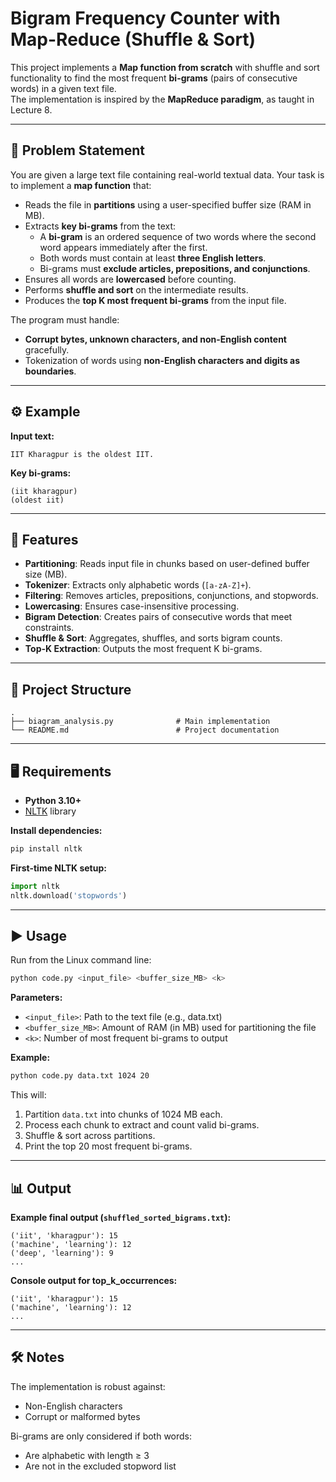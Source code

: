 # Bigram Frequency Counter with Map-Reduce (Shuffle & Sort)

This project implements a **Map function from scratch** with shuffle and sort functionality to find the most frequent **bi-grams** (pairs of consecutive words) in a given text file.  
The implementation is inspired by the **MapReduce paradigm**, as taught in Lecture 8.  

---

## 📌 Problem Statement

You are given a large text file containing real-world textual data. Your task is to implement a **map function** that:
- Reads the file in **partitions** using a user-specified buffer size (RAM in MB).
- Extracts **key bi-grams** from the text:
  - A **bi-gram** is an ordered sequence of two words where the second word appears immediately after the first.
  - Both words must contain at least **three English letters**.
  - Bi-grams must **exclude articles, prepositions, and conjunctions**.
- Ensures all words are **lowercased** before counting.
- Performs **shuffle and sort** on the intermediate results.
- Produces the **top K most frequent bi-grams** from the input file.

The program must handle:
- **Corrupt bytes, unknown characters, and non-English content** gracefully.
- Tokenization of words using **non-English characters and digits as boundaries**.

---

## ⚙️ Example

**Input text:**
```
IIT Kharagpur is the oldest IIT.
```

**Key bi-grams:**
```
(iit kharagpur)
(oldest iit)
```

---

## 🚀 Features

- **Partitioning**: Reads input file in chunks based on user-defined buffer size (MB).  
- **Tokenizer**: Extracts only alphabetic words (`[a-zA-Z]+`).  
- **Filtering**: Removes articles, prepositions, conjunctions, and stopwords.  
- **Lowercasing**: Ensures case-insensitive processing.  
- **Bigram Detection**: Creates pairs of consecutive words that meet constraints.  
- **Shuffle & Sort**: Aggregates, shuffles, and sorts bigram counts.  
- **Top-K Extraction**: Outputs the most frequent K bi-grams.  

---

## 📂 Project Structure

```
.
├── biagram_analysis.py              # Main implementation
└── README.md                        # Project documentation
```

---

## 🖥️ Requirements

- **Python 3.10+**
- [NLTK](https://www.nltk.org/) library

**Install dependencies:**
```bash
pip install nltk
```

**First-time NLTK setup:**
```python
import nltk
nltk.download('stopwords')
```

---

## ▶️ Usage

Run from the Linux command line:

```bash
python code.py <input_file> <buffer_size_MB> <k>
```

**Parameters:**
- `<input_file>`: Path to the text file (e.g., data.txt)
- `<buffer_size_MB>`: Amount of RAM (in MB) used for partitioning the file
- `<k>`: Number of most frequent bi-grams to output

**Example:**
```bash
python code.py data.txt 1024 20
```

This will:
1. Partition `data.txt` into chunks of 1024 MB each.
2. Process each chunk to extract and count valid bi-grams.
3. Shuffle & sort across partitions.
4. Print the top 20 most frequent bi-grams.

---

## 📊 Output

**Example final output (`shuffled_sorted_bigrams.txt`):**
```
('iit', 'kharagpur'): 15
('machine', 'learning'): 12
('deep', 'learning'): 9
...
```

**Console output for top_k_occurrences:**
```
('iit', 'kharagpur'): 15
('machine', 'learning'): 12
...
```

---

## 🛠️ Notes

The implementation is robust against:
- Non-English characters
- Corrupt or malformed bytes

Bi-grams are only considered if both words:
- Are alphabetic with length ≥ 3
- Are not in the excluded stopword list
